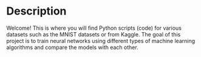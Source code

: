 # Description
Welcome! This is where you will find Python scripts (code) for various datasets such as the MNIST datasets or from Kaggle.
The goal of this project is to train neural networks using different types of machine learning algorithms and compare the models with each other.

